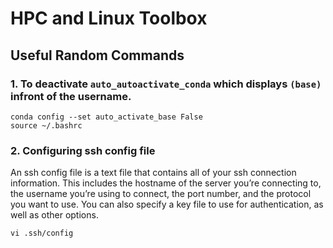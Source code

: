 # HPC and Linux Toolbox

## Useful Random Commands
### 1. To deactivate `auto_autoactivate_conda` which displays `(base)` infront of the username. 
```
conda config --set auto_activate_base False
source ~/.bashrc
```


### 2. Configuring ssh config file
An ssh config file is a text file that contains all of your ssh connection information. This includes the hostname of the server you’re connecting to, the username you’re using to connect, the port number, and the protocol you want to use. You can also specify a key file to use for authentication, as well as other options.
```
vi .ssh/config
```
